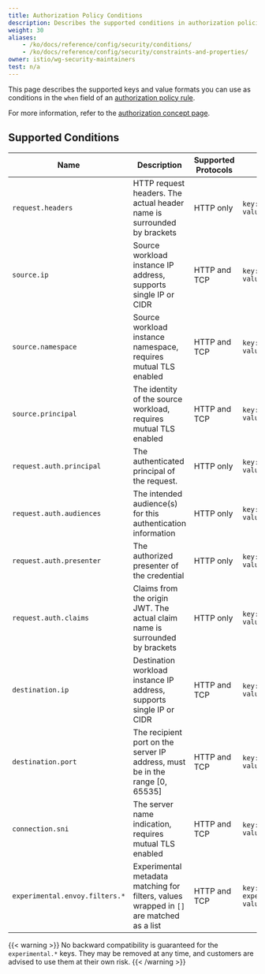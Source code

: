 ```yaml
---
title: Authorization Policy Conditions
description: Describes the supported conditions in authorization policies.
weight: 30
aliases:
    - /ko/docs/reference/config/security/conditions/
    - /ko/docs/reference/config/security/constraints-and-properties/
owner: istio/wg-security-maintainers
test: n/a
---
```


This page describes the supported keys and value formats you can use as conditions
in the `when` field of an [authorization policy rule](/ko/docs/reference/config/security/authorization-policy/#Rule).

For more information, refer to the [authorization concept page](/ko/docs/concepts/security/#authorization).

## Supported Conditions

| Name | Description | Supported Protocols | Example |
|------|-------------|--------------------|---------|
| `request.headers` | HTTP request headers. The actual header name is surrounded by brackets | HTTP only | `key: request.headers[User-Agent]`<br/>`values: ["Mozilla/*"]` |
| `source.ip`  | Source workload instance IP address, supports single IP or CIDR | HTTP and TCP | `key: source.ip`<br/>`values: ["10.1.2.3"]` |
| `source.namespace`  | Source workload instance namespace, requires mutual TLS enabled | HTTP and TCP | `key: source.namespace`<br/>`values: ["default"]` |
| `source.principal` | The identity of the source workload, requires mutual TLS enabled | HTTP and TCP | `key: source.principal`<br/>`values: ["cluster.local/ns/default/sa/productpage"]` |
| `request.auth.principal` | The authenticated principal of the request. | HTTP only | `key: request.auth.principal`<br/>`values: ["accounts.my-svc.com/104958560606"]` |
| `request.auth.audiences` | The intended audience(s) for this authentication information | HTTP only | `key: request.auth.audiences`<br/>`values: ["my-svc.com"]` |
| `request.auth.presenter` | The authorized presenter of the credential | HTTP only | `key: request.auth.presenter`<br/>`values: ["123456789012.my-svc.com"]` |
| `request.auth.claims` | Claims from the origin JWT. The actual claim name is surrounded by brackets | HTTP only | `key: request.auth.claims[iss]`<br/>`values: ["*@foo.com"]` |
| `destination.ip` | Destination workload instance IP address, supports single IP or CIDR | HTTP and TCP | `key: destination.ip`<br/>`values: ["10.1.2.3", "10.2.0.0/16"]` |
| `destination.port` | The recipient port on the server IP address, must be in the range [0, 65535] | HTTP and TCP | `key: destination.port`<br/>`values: ["80", "443"]` |
| `connection.sni` | The server name indication, requires mutual TLS enabled | HTTP and TCP | `key: connection.sni`<br/>`values: ["www.example.com"]` |
| `experimental.envoy.filters.*` | Experimental metadata matching for filters, values wrapped in `[]` are matched as a list | HTTP and TCP | `key: experimental.envoy.filters.network.mysql_proxy[db.table]`<br/>`values: ["[update]"]` |

{{< warning >}}
No backward compatibility is guaranteed for the `experimental.*` keys. They may be removed
at any time, and customers are advised to use them at their own risk.
{{< /warning >}}
